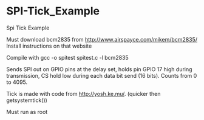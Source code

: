 # SPI-Tick_Example
Spi Tick Example

Must download bcm2835 from http://www.airspayce.com/mikem/bcm2835/
Install instructions on that website

Compile with gcc -o spitest spitest.c -l bcm2835

Sends SPI out on GPIO pins at the delay set, holds pin GPIO 17 high during transmission, CS hold low during each data bit send (16 bits). Counts from 0 to 4095.

Tick is made with code from http://yosh.ke.mu/. (quicker then getsystemtick())

Must run as root

